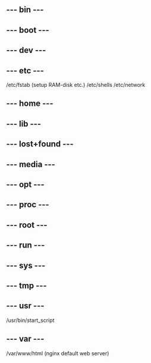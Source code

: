 ## --- bin ---


## --- boot ---

## --- dev ---


## --- etc ---
/etc/fstab (setup RAM-disk etc.)
/etc/shells
/etc/network

## --- home ---

## --- lib ---

## --- lost+found ---

## --- media ---

## --- opt ---

## --- proc ---

## --- root ---

## --- run ---

## --- sys ---

## --- tmp ---

## --- usr ---
/usr/bin/start_script

## --- var ---
/var/www/html (nginx default web server) 
